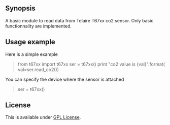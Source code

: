 ## Synopsis

A basic module to read data from Telaire T67xx co2 sensor. Only basic functionnality are implemented.

## Usage example

Here is a simple example

> from t67xx import t67xx
> ser = t67xx()
> print "co2 value is  {val}".format( val=ser.read_co2())

You can specify the device where the sensor is attached

> ser = t67xx()

## License

This is available under [GPL License](http://www.gnu.org/licenses/old-licenses/gpl-2.0.en.html).


